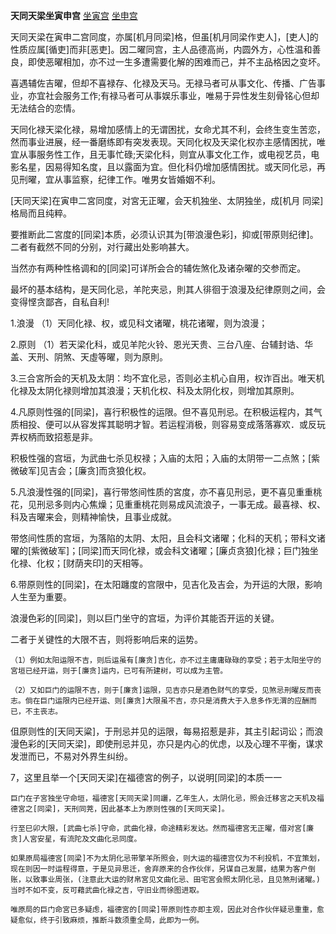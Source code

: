 **天同天梁坐寅申宫**
[坐寅宫](./天同天梁坐寅宫.png)
[坐申宫](./天同天梁坐申宫.png)

天同天梁在寅申二宫同度，亦属[机月同梁]格，但虽[机月同梁作吏人]，[吏人]的性质应属[循吏]而非[恶吏]。因二曜同宫，主人品德高尚，内圆外方，心性温和善良，即使恶曜相加，亦不过一生多遭需要化解的困难而己，并不主品格因之变坏。

喜遇辅佐吉曜，但却不喜禄存、化禄及天马。无禄马者可从事文化、传播、广告事业，亦宜社会服务工作;有禄马者可从事娱乐事业，唯易于异性发生刻骨铭心但却无法结合的恋情。

天同化禄天梁化禄，易增加感情上的无谓困扰，女命尤其不利，会终生变生苦恋，然而事业进展，经一番磨练即有突发表现。天同化权及天梁化权亦主感情困扰，唯宜从事服务性工作，且无事忙碌;天梁化科，则宜从事文化工作，或电视艺员，电影名星，因易得知名度，且以露面为宜。但化科仍增加感情困扰。或天同化忌，再见刑曜，宜从事监察，纪律工作。唯男女皆婚姻不利。



[天同天梁]在寅申二宮同度，对宮无正曜，会天机独坐、太阴独坐，成[机月
同梁]格局而且纯粹。

要推断此二宮度的[同梁]本质，必须认识其为[带浪漫色彩]，抑或[带原则纪律]。二者有截然不同的分别，对行藏出处影响甚大。

当然亦有两种性格调和的[同梁]可详所会合的辅佐煞化及诸杂曜的交参而定。

最坏的基本结构，是天同化忌，羊陀夹忌，則其人徘徊于浪漫及纪律原则之间，会变得悭贪鄙吝，自私自利!

1.浪漫
    （1）天同化禄、权，或见科文诸曜，桃花诸曜，则为浪漫；

2.原则
    （1）若天梁化科，或见羊陀火铃、恩光天贵、三台八座、台辅封诰、华盖、天刑、阴煞、天虛等曜，则为原則。

3.三合宮所会的天机及太阴：均不宜化忌，否则必主机心自用，权诈百出。唯天机化禄及太阴化禄则增加其浪漫；天机化权、科及太阴化权，则增加其原則。

4.凡原则性强的[同梁]，喜行积极性的运限。但不喜见刑忌。在积极运程内，其气质相投、便可以从容发挥其聪明才智。若运程消极，则容易变成落落寡欢．或反玩弄权柄而致招惹是非。

积极性强的宫垣，为武曲七杀见权禄；入庙的太阳；入庙的太阴带一二点煞；[紫微破军]见吉会；[廉贪]而贪狼化权。

5.凡浪漫性强的[同梁]，喜行带悠间性质的宮度，亦不喜见刑忌，更不喜见重重桃花，见刑忌多则内心焦燥；见重重桃花则易成风流浪子，一事无成。最喜禄、权、科及吉曜来会，则精神愉快，且事业成就。

带悠间性质的宫垣，为落陷的太阴、太阳，且会科文诸曜；化科的天机；带科文诸曜的[紫微破军]；[同梁]而天同化禄，或会科文诸曜；[廉贞贪狼]化禄；巨门独坐化禄、化权；[财荫夹印]的天相等。

6.带原则性的[同梁]，在太阳躔度的宫限中，见吉化及吉会，为开运的大限，影响人生至为重要。

浪漫色彩的[同梁]，则以巨门坐守的宫垣，为评价其能否开运的关键。

二者于关键性的大限不吉，则将影响后来的运势。

    （1）例如太阳运限不吉，则后运虽有[廉贪]吉化，亦不过主庸庸碌碌的享受；若于太阳坐守的宮垣已经开运，则于[廉贪]运内，已可有所建树，可以成为主管。

    （2）又如巨门的运限不吉，则于[廉贪]运限，见吉亦只是酒色财气的享受，见煞忌刑曜反而丧志。倘在巨门运限内已经开运、则[廉贪]大限虽不吉，亦只是消费大于入息多作无渭的应酬而已，不主丧志。

伹原则性的[天同天粱]，于刑忌并见的运限，每易招惹是非，其主引起词讼；而浪漫色彩的[天同天梁]，即使刑忌并见，亦只是内心的优虑，以及心理不平衡，谋求发泄而已，不易对外界生纠纷。

7，这里且举一个[天同天梁]在福德宮的例子，以说明[同梁]的本质一一

    巨门在子宮独坐守命垣，福德宮[天同天梁]同躧，乙年生人，太阴化忌，照会迁移宮之天机及福德宮之[同梁]，天刑同茺，因此基本上为原则性强的[天同天梁]。

    行至巳卯大限，[武曲七杀]守命，武曲化禄，命途精彩发达。然而福德宮无正曜，借对宮[廉贪]人宮安星，有流陀及文曲化忌同度。

    如果原局福德宮[同梁]不为太阴化忌带擎羊所照会，则大运的福德宫仅为不利投机，不宜策划，现在则因一时运程得意，于是见异思迁，舍弃原来的合作伙伴，另谋自己发展，结果为客户倒账，以致事业周张，(注意此大运的财帛宮见文曲化忌、田宅宮会照太阴化忌，且见煞刑诸曜。)当时不如不变，反可藉武曲化禄之吉，守旧业而徐图进取。

    唯原局的巨门命宮已多疑虑，福德宮的[同梁]带原则性亦即主观，因此对合作伙伴疑忌重重，愈疑愈似，终于引致麻烦，推断斗数须重全局，此即为一例。




